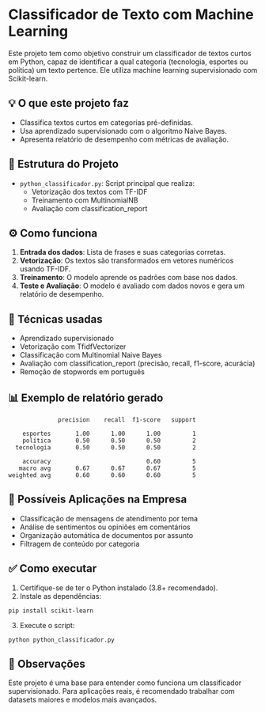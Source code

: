 
# Classificador de Texto com Machine Learning

Este projeto tem como objetivo construir um classificador de textos curtos em Python, capaz de identificar a qual categoria (tecnologia, esportes ou política) um texto pertence. Ele utiliza machine learning supervisionado com Scikit-learn.

## 💡 O que este projeto faz

- Classifica textos curtos em categorias pré-definidas.
- Usa aprendizado supervisionado com o algoritmo Naive Bayes.
- Apresenta relatório de desempenho com métricas de avaliação.

## 📁 Estrutura do Projeto

- `python_classificador.py`: Script principal que realiza:
  - Vetorização dos textos com TF-IDF
  - Treinamento com MultinomialNB
  - Avaliação com classification_report

## ⚙️ Como funciona

1. **Entrada dos dados**: Lista de frases e suas categorias corretas.
2. **Vetorização**: Os textos são transformados em vetores numéricos usando TF-IDF.
3. **Treinamento**: O modelo aprende os padrões com base nos dados.
4. **Teste e Avaliação**: O modelo é avaliado com dados novos e gera um relatório de desempenho.

## 🧠 Técnicas usadas

- Aprendizado supervisionado
- Vetorização com TfidfVectorizer
- Classificação com Multinomial Naive Bayes
- Avaliação com classification_report (precisão, recall, f1-score, acurácia)
- Remoção de stopwords em português

## 📊 Exemplo de relatório gerado

```
              precision    recall  f1-score   support

    esportes       1.00      1.00      1.00         1
    política       0.50      0.50      0.50         2
  tecnologia       0.50      0.50      0.50         2

    accuracy                           0.60         5
   macro avg       0.67      0.67      0.67         5
weighted avg       0.60      0.60      0.60         5
```

## 🚀 Possíveis Aplicações na Empresa

- Classificação de mensagens de atendimento por tema
- Análise de sentimentos ou opiniões em comentários
- Organização automática de documentos por assunto
- Filtragem de conteúdo por categoria

## ✅ Como executar

1. Certifique-se de ter o Python instalado (3.8+ recomendado).
2. Instale as dependências:

```
pip install scikit-learn
```

3. Execute o script:

```
python python_classificador.py
```

## 📌 Observações

Este projeto é uma base para entender como funciona um classificador supervisionado. Para aplicações reais, é recomendado trabalhar com datasets maiores e modelos mais avançados.
